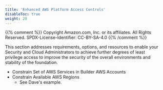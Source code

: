 ```yaml
---
title: 'Enhanced AWS Platform Access Controls'
disableToc: true
weight: 20
---
```


{{% comment %}}
Copyright Amazon.com, Inc. or its affiliates. All Rights Reserved.
SPDX-License-Identifier: CC-BY-SA-4.0
{{% /comment %}}

This section addresses requirements, options, and resources to enable your Security and Cloud Administrators to achieve further degrees of least privilege access to improve the security of the overall environments and stability of the foundation. 

* Constrain Set of AWS Services in Builder AWS Accounts
* Constrain Available AWS Regions
  * See Dave's example.
